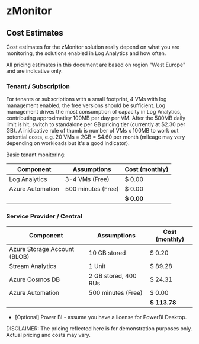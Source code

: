 # zMonitor

## Cost Estimates

Cost estimates for the zMonitor solution really depend on what you are monitoring, the solutions enabled in Log Analytics and how often.

All pricing estimates in this document are based on region "West Europe" and are indicative only.

### Tenant / Subscription

For tenants or subscriptions with a small footprint, 4 VMs with log management enabled, the free versions should be sufficient. Log management drives the most consumption of capacity in Log Analytics, contributing approximatley 100MB per day per VM. After the 500MB daily limit is hit, switch to standalone per GB pricing tier (currently at $2.30 per GB). A inidicative rule of thumb is number of VMs x 100MB to work out potential costs, e.g. 20 VMs = 2GB = $4.60 per month (mileage may very depending on workloads but it's a good indicator).

Basic tenant monitoring:

| Component                     | Assumptions               | Cost (monthly)     |
| ----------------------------- | ------------------------- | ------------------ |
| Log Analytics                 | 3-4 VMs (Free)            | $ 0.00             |
| Azure Automation              | 500 minutes (Free)        | $ 0.00             |
|                               |                           | **$ 0.00**         |

### Service Provider / Central

| Component                     | Assumptions               | Cost (monthly)     |
| ----------------------------- | ------------------------- | ------------------ |
| Azure Storage Account (BLOB)  | 10 GB stored              | $ 0.20             |
| Stream Analytics              | 1 Unit                    | $ 89.28            |
| Azure Cosmos DB               | 2 GB stored, 400 RUs      | $ 24.31            |
| Azure Automation              | 500 minutes (Free)        | $ 0.00             |
|                               |                           | **$ 113.78**       |

* [Optional] Power BI - assume you have a license for PowerBI Desktop.

DISCLAIMER: The pricing reflected here is for demonstration purposes only. Actual pricing and costs may vary.
